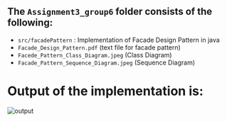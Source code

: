 ## The `Assignment3_group6` folder consists of the following:
  - `src/facadePattern` : Implementation of Facade Design Pattern in java
  - `Facade_Design_Pattern.pdf` (text file for facade pattern)
  - `Facede_Pattern_Class_Diagram.jpeg` (Class Diagram)
  - `Facade_Pattern_Sequence_Diagram.jpeg` (Sequence Diagram)

# Output of the implementation is:

![output](https://user-images.githubusercontent.com/79885052/163752178-ca68b562-e742-4abd-8272-4d8d496069eb.png)
